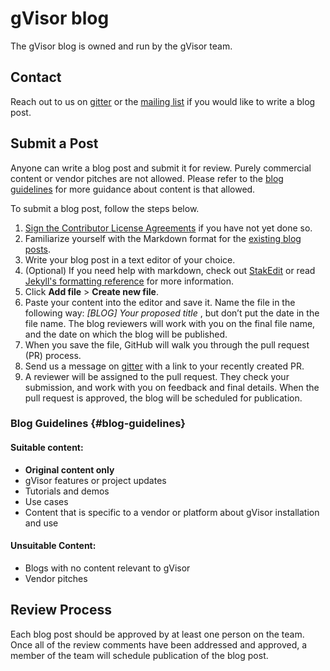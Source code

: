 # gVisor blog

The gVisor blog is owned and run by the gVisor team.

## Contact

Reach out to us on [gitter](https://gitter.im/gvisor/community) or the
[mailing list](https://groups.google.com/forum/#!forum/gvisor-users) if you
would like to write a blog post.

## Submit a Post

Anyone can write a blog post and submit it for review. Purely commercial content
or vendor pitches are not allowed. Please refer to the
[blog guidelines](#blog-guidelines) for more guidance about content is that
allowed.

To submit a blog post, follow the steps below.

1.  [Sign the Contributor License Agreements](https://gvisor.dev/contributing/)
    if you have not yet done so.
1.  Familiarize yourself with the Markdown format for the
    [existing blog posts](https://github.com/google/gvisor/tree/master/website/blog).
1.  Write your blog post in a text editor of your choice.
1.  (Optional) If you need help with markdown, check out
    [StakEdit](https://stackedit.io/app#) or read
    [Jekyll's formatting reference](https://jekyllrb.com/docs/posts/#creating-posts)
    for more information.
1.  Click **Add file** > **Create new file**.
1.  Paste your content into the editor and save it. Name the file in the
    following way: *[BLOG] Your proposed title* , but don’t put the date in the
    file name. The blog reviewers will work with you on the final file name, and
    the date on which the blog will be published.
1.  When you save the file, GitHub will walk you through the pull request (PR)
    process.
1.  Send us a message on [gitter](https://gitter.im/gvisor/community) with a
    link to your recently created PR.
1.  A reviewer will be assigned to the pull request. They check your submission,
    and work with you on feedback and final details. When the pull request is
    approved, the blog will be scheduled for publication.

### Blog Guidelines {#blog-guidelines}

#### Suitable content:

-   **Original content only**
-   gVisor features or project updates
-   Tutorials and demos
-   Use cases
-   Content that is specific to a vendor or platform about gVisor installation
    and use

#### Unsuitable Content:

-   Blogs with no content relevant to gVisor
-   Vendor pitches

## Review Process

Each blog post should be approved by at least one person on the team. Once all
of the review comments have been addressed and approved, a member of the team
will schedule publication of the blog post.
